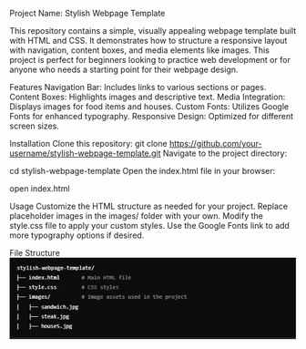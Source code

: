 Project Name: Stylish Webpage Template

This repository contains a simple, visually appealing webpage template built with HTML and CSS. It demonstrates how to structure a responsive layout with navigation, content boxes, and media elements like images. This project is perfect for beginners looking to practice web development or for anyone who needs a starting point for their webpage design.

Features
Navigation Bar: Includes links to various sections or pages.
Content Boxes: Highlights images and descriptive text.
Media Integration: Displays images for food items and houses.
Custom Fonts: Utilizes Google Fonts for enhanced typography.
Responsive Design: Optimized for different screen sizes.

Installation
Clone this repository:
git clone https://github.com/your-username/stylish-webpage-template.git
Navigate to the project directory:

cd stylish-webpage-template
Open the index.html file in your browser:

open index.html

Usage
Customize the HTML structure as needed for your project.
Replace placeholder images in the images/ folder with your own.
Modify the style.css file to apply your custom styles.
Use the Google Fonts link to add more typography options if desired.

File Structure
![Alt text](structure.jpg?raw=true "Title")



